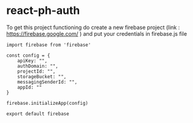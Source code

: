 # react-ph-auth

To get this project functioning do create a new firebase project (link : https://firebase.google.com/ ) and put your credentials in firebase.js  file

```
import firebase from 'firebase'

const config = {
    apiKey: "",
    authDomain: "",
    projectId: "",
    storageBucket: "",
    messagingSenderId: "",
    appId: ""
}

firebase.initializeApp(config)

export default firebase

```
